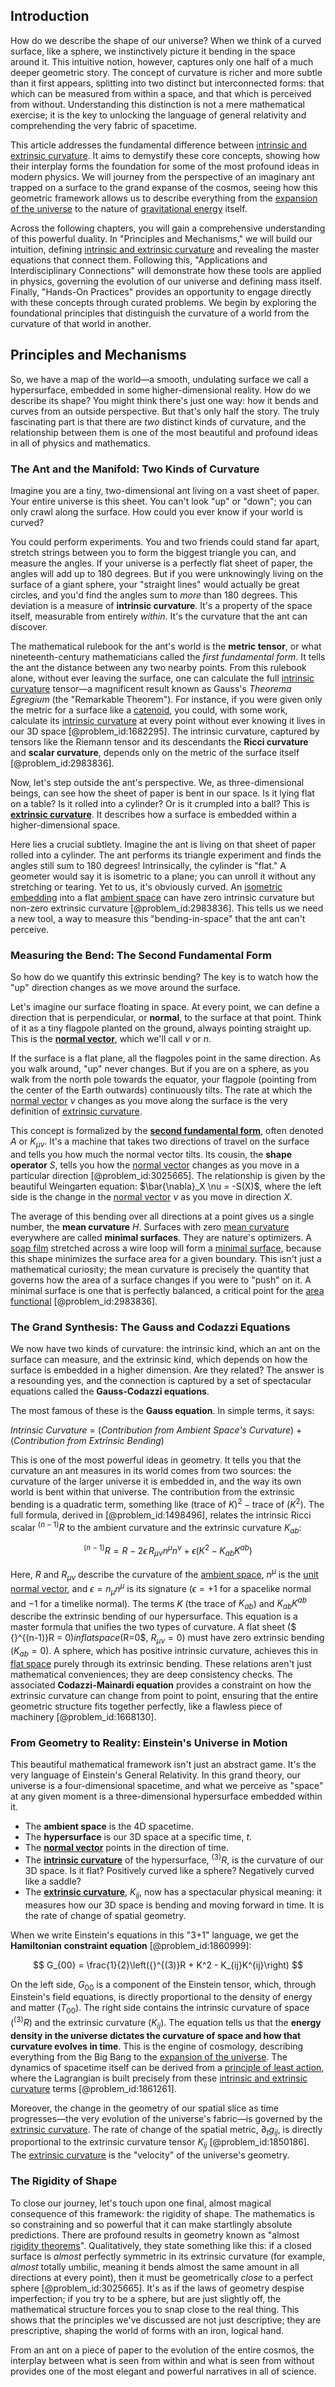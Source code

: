 ## Introduction
How do we describe the shape of our universe? When we think of a curved surface, like a sphere, we instinctively picture it bending in the space around it. This intuitive notion, however, captures only one half of a much deeper geometric story. The concept of curvature is richer and more subtle than it first appears, splitting into two distinct but interconnected forms: that which can be measured from within a space, and that which is perceived from without. Understanding this distinction is not a mere mathematical exercise; it is the key to unlocking the language of general relativity and comprehending the very fabric of spacetime.

This article addresses the fundamental difference between [intrinsic and extrinsic curvature](@article_id:192184). It aims to demystify these core concepts, showing how their interplay forms the foundation for some of the most profound ideas in modern physics. We will journey from the perspective of an imaginary ant trapped on a surface to the grand expanse of the cosmos, seeing how this geometric framework allows us to describe everything from the [expansion of the universe](@article_id:159987) to the nature of [gravitational energy](@article_id:193232) itself.

Across the following chapters, you will gain a comprehensive understanding of this powerful duality. In "Principles and Mechanisms," we will build our intuition, defining [intrinsic and extrinsic curvature](@article_id:192184) and revealing the master equations that connect them. Following this, "Applications and Interdisciplinary Connections" will demonstrate how these tools are applied in physics, governing the evolution of our universe and defining mass itself. Finally, "Hands-On Practices" provides an opportunity to engage directly with these concepts through curated problems. We begin by exploring the foundational principles that distinguish the curvature of a world from the curvature of that world in another.

## Principles and Mechanisms

So, we have a map of the world—a smooth, undulating surface we call a hypersurface, embedded in some higher-dimensional reality. How do we describe its shape? You might think there's just one way: how it bends and curves from an outside perspective. But that's only half the story. The truly fascinating part is that there are *two* distinct kinds of curvature, and the relationship between them is one of the most beautiful and profound ideas in all of physics and mathematics.

### The Ant and the Manifold: Two Kinds of Curvature

Imagine you are a tiny, two-dimensional ant living on a vast sheet of paper. Your entire universe is this sheet. You can't look "up" or "down"; you can only crawl along the surface. How could you ever know if your world is curved?

You could perform experiments. You and two friends could stand far apart, stretch strings between you to form the biggest triangle you can, and measure the angles. If your universe is a perfectly flat sheet of paper, the angles will add up to $180$ degrees. But if you were unknowingly living on the surface of a giant sphere, your "straight lines" would actually be great circles, and you'd find the angles sum to *more* than $180$ degrees. This deviation is a measure of **intrinsic curvature**. It's a property of the space itself, measurable from entirely *within*. It's the curvature that the ant can discover.

The mathematical rulebook for the ant's world is the **metric tensor**, or what nineteenth-century mathematicians called the *first fundamental form*. It tells the ant the distance between any two nearby points. From this rulebook alone, without ever leaving the surface, one can calculate the full [intrinsic curvature](@article_id:161207) tensor—a magnificent result known as Gauss's *Theorema Egregium* (the "Remarkable Theorem"). For instance, if you were given only the metric for a surface like a [catenoid](@article_id:271133), you could, with some work, calculate its [intrinsic curvature](@article_id:161207) at every point without ever knowing it lives in our 3D space [@problem_id:1682295]. The intrinsic curvature, captured by tensors like the Riemann tensor and its descendants the **Ricci curvature** and **scalar curvature**, depends only on the metric of the surface itself [@problem_id:2983836].

Now, let's step outside the ant's perspective. We, as three-dimensional beings, can see how the sheet of paper is bent in our space. Is it lying flat on a table? Is it rolled into a cylinder? Or is it crumpled into a ball? This is **[extrinsic curvature](@article_id:159911)**. It describes how a surface is embedded within a higher-dimensional space.

Here lies a crucial subtlety. Imagine the ant is living on that sheet of paper rolled into a cylinder. The ant performs its triangle experiment and finds the angles still sum to $180$ degrees! Intrinsically, the cylinder is "flat." A geometer would say it is isometric to a plane; you can unroll it without any stretching or tearing. Yet to us, it's obviously curved. An [isometric embedding](@article_id:151809) into a flat [ambient space](@article_id:184249) can have zero intrinsic curvature but non-zero extrinsic curvature [@problem_id:2983836]. This tells us we need a new tool, a way to measure this "bending-in-space" that the ant can't perceive.

### Measuring the Bend: The Second Fundamental Form

So how do we quantify this extrinsic bending? The key is to watch how the "up" direction changes as we move around the surface.

Let's imagine our surface floating in space. At every point, we can define a direction that is perpendicular, or **normal**, to the surface at that point. Think of it as a tiny flagpole planted on the ground, always pointing straight up. This is the **[normal vector](@article_id:263691)**, which we'll call $\nu$ or $n$.

If the surface is a flat plane, all the flagpoles point in the same direction. As you walk around, "up" never changes. But if you are on a sphere, as you walk from the north pole towards the equator, your flagpole (pointing from the center of the Earth outwards) continuously tilts. The rate at which the [normal vector](@article_id:263691) $\nu$ changes as you move along the surface is the very definition of [extrinsic curvature](@article_id:159911).

This concept is formalized by the **[second fundamental form](@article_id:160960)**, often denoted $A$ or $K_{\mu\nu}$. It's a machine that takes two directions of travel on the surface and tells you how much the normal vector tilts. Its cousin, the **shape operator** $S$, tells you how the [normal vector](@article_id:263691) changes as you move in a particular direction [@problem_id:3025665]. The relationship is given by the beautiful Weingarten equation: $\bar{\nabla}_X \nu = -S(X)$, where the left side is the change in the [normal vector](@article_id:263691) $\nu$ as you move in direction $X$.

The average of this bending over all directions at a point gives us a single number, the **mean curvature** $H$. Surfaces with zero [mean curvature](@article_id:161653) everywhere are called **minimal surfaces**. They are nature's optimizers. A [soap film](@article_id:267134) stretched across a wire loop will form a [minimal surface](@article_id:266823), because this shape minimizes the surface area for a given boundary. This isn't just a mathematical curiosity; the mean curvature is precisely the quantity that governs how the area of a surface changes if you were to "push" on it. A minimal surface is one that is perfectly balanced, a critical point for the [area functional](@article_id:635471) [@problem_id:2983836].

### The Grand Synthesis: The Gauss and Codazzi Equations

We now have two kinds of curvature: the intrinsic kind, which an ant on the surface can measure, and the extrinsic kind, which depends on how the surface is embedded in a higher dimension. Are they related? The answer is a resounding yes, and the connection is captured by a set of spectacular equations called the **Gauss-Codazzi equations**.

The most famous of these is the **Gauss equation**. In simple terms, it says:

*Intrinsic Curvature* = (*Contribution from Ambient Space's Curvature*) + (*Contribution from Extrinsic Bending*)

This is one of the most powerful ideas in geometry. It tells you that the curvature an ant measures in its world comes from two sources: the curvature of the larger universe it is embedded in, and the way its own world is bent within that universe. The contribution from the extrinsic bending is a quadratic term, something like $(\text{trace of } K)^2 - \text{trace of } (K^2)$. The full formula, derived in [@problem_id:1498496], relates the intrinsic Ricci scalar ${}^{(n-1)}R$ to the ambient curvature and the extrinsic curvature $K_{ab}$:

$$
{}^{(n-1)}R = R - 2\epsilon\,R_{\mu\nu}n^{\mu}n^{\nu} + \epsilon\left(K^{2}-K_{ab}K^{ab}\right)
$$

Here, $R$ and $R_{\mu\nu}$ describe the curvature of the [ambient space](@article_id:184249), $n^\mu$ is the [unit normal vector](@article_id:178357), and $\epsilon = n_\mu n^\mu$ is its signature ($\epsilon=+1$ for a spacelike normal and $-1$ for a timelike normal). The terms $K$ (the trace of $K_{ab}$) and $K_{ab}K^{ab}$ describe the extrinsic bending of our hypersurface. This equation is a master formula that unifies the two types of curvature. A flat sheet ($ {}^{(n-1)}R = 0$) in flat space ($R=0$, $R_{\mu\nu}=0$) must have zero extrinsic bending ($K_{ab}=0$). A sphere, which has positive intrinsic curvature, achieves this in [flat space](@article_id:204124) purely through its extrinsic bending. These relations aren't just mathematical conveniences; they are deep consistency checks. The associated **Codazzi-Mainardi equation** provides a constraint on how the extrinsic curvature can change from point to point, ensuring that the entire geometric structure fits together perfectly, like a flawless piece of machinery [@problem_id:1668130].

### From Geometry to Reality: Einstein's Universe in Motion

This beautiful mathematical framework isn't just an abstract game. It's the very language of Einstein's General Relativity. In this grand theory, our universe is a four-dimensional spacetime, and what we perceive as "space" at any given moment is a three-dimensional hypersurface embedded within it.

*   The **ambient space** is the 4D spacetime.
*   The **hypersurface** is our 3D space at a specific time, $t$.
*   The **[normal vector](@article_id:263691)** points in the direction of time.
*   The **[intrinsic curvature](@article_id:161207)** of the hypersurface, ${}^{(3)}R$, is the curvature of our 3D space. Is it flat? Positively curved like a sphere? Negatively curved like a saddle?
*   The **[extrinsic curvature](@article_id:159911)**, $K_{ij}$, now has a spectacular physical meaning: it measures how our 3D space is bending and moving forward in time. It is the rate of change of spatial geometry.

When we write Einstein's equations in this "3+1" language, we get the **Hamiltonian constraint equation** [@problem_id:1860999]:

$$
G_{00} = \frac{1}{2}\left({}^{(3)}R + K^2 - K_{ij}K^{ij}\right)
$$

On the left side, $G_{00}$ is a component of the Einstein tensor, which, through Einstein's field equations, is directly proportional to the density of energy and matter ($T_{00}$). The right side contains the intrinsic curvature of space (${}^{(3)}R$) and the extrinsic curvature ($K_{ij}$). The equation tells us that the **energy density in the universe dictates the curvature of space and how that curvature evolves in time**. This is the engine of cosmology, describing everything from the Big Bang to the [expansion of the universe](@article_id:159987). The dynamics of spacetime itself can be derived from a [principle of least action](@article_id:138427), where the Lagrangian is built precisely from these [intrinsic and extrinsic curvature](@article_id:192184) terms [@problem_id:1861261].

Moreover, the change in the geometry of our spatial slice as time progresses—the very evolution of the universe's fabric—is governed by the [extrinsic curvature](@article_id:159911). The rate of change of the spatial metric, $\partial_t g_{ij}$, is directly proportional to the extrinsic curvature tensor $K_{ij}$ [@problem_id:1850186]. The [extrinsic curvature](@article_id:159911) is the "velocity" of the universe's geometry.

### The Rigidity of Shape

To close our journey, let's touch upon one final, almost magical consequence of this framework: the rigidity of shape. The mathematics is so constraining and so powerful that it can make startlingly absolute predictions. There are profound results in geometry known as "almost [rigidity theorems](@article_id:197728)". Qualitatively, they state something like this: if a closed surface is *almost* perfectly symmetric in its extrinsic curvature (for example, *almost* totally umbilic, meaning it bends almost the same amount in all directions at every point), then it must be geometrically *close* to a perfect sphere [@problem_id:3025665]. It's as if the laws of geometry despise imperfection; if you try to be a sphere, but are just slightly off, the mathematical structure forces you to snap close to the real thing. This shows that the principles we've discussed are not just descriptive; they are prescriptive, shaping the world of forms with an iron, logical hand.

From an ant on a piece of paper to the evolution of the entire cosmos, the interplay between what is seen from within and what is seen from without provides one of the most elegant and powerful narratives in all of science.